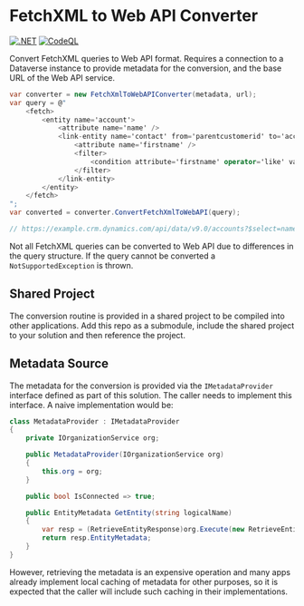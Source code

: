 # FetchXML to Web API Converter

[![.NET](https://github.com/joelvaneenwyk/MarkMpn.FetchXmlToWebAPI/actions/workflows/build.yml/badge.svg)](https://github.com/joelvaneenwyk/MarkMpn.FetchXmlToWebAPI/actions/workflows/build.yml)
[![CodeQL](https://github.com/joelvaneenwyk/MarkMpn.FetchXmlToWebAPI/actions/workflows/codeql.yml/badge.svg)](https://github.com/joelvaneenwyk/MarkMpn.FetchXmlToWebAPI/actions/workflows/codeql.yml)

Convert FetchXML queries to Web API format. Requires a connection to a Dataverse instance to provide metadata for the conversion,
and the base URL of the Web API service.

```csharp
var converter = new FetchXmlToWebAPIConverter(metadata, url);
var query = @"
    <fetch>
        <entity name='account'>
            <attribute name='name' />
            <link-entity name='contact' from='parentcustomerid' to='accountid' link-type='inner'>
                <attribute name='firstname' />
                <filter>
                    <condition attribute='firstname' operator='like' value='FXB%' />
                </filter>
            </link-entity>
        </entity>
    </fetch>
";
var converted = converter.ConvertFetchXmlToWebAPI(query);

// https://example.crm.dynamics.com/api/data/v9.0/accounts?$select=name&$expand=contact_customer_accounts($select=firstname;$filter=(startswith(firstname, 'FXB')))&$filter=(contact_customer_accounts/any(o1:(startswith(o1%2ffirstname, 'FXB'))))
```

Not all FetchXML queries can be converted to Web API due to differences in the query structure. If the query cannot be converted
a `NotSupportedException` is thrown.

## Shared Project

The conversion routine is provided in a shared project to be compiled into other applications. Add this repo as a submodule, include
the shared project to your solution and then reference the project.

## Metadata Source

The metadata for the conversion is provided via the `IMetadataProvider` interface defined as part of this solution. The caller needs
to implement this interface. A naive implementation would be:

```csharp
class MetadataProvider : IMetadataProvider
{
    private IOrganizationService org;

    public MetadataProvider(IOrganizationService org)
    {
        this.org = org;
    }

    public bool IsConnected => true;

    public EntityMetadata GetEntity(string logicalName)
    {
        var resp = (RetrieveEntityResponse)org.Execute(new RetrieveEntityRequest { LogicalName = logicalName, EntityFilters = EntityFilters.Entity | EntityFilters.Attributes | EntityFilters.Relationships });
        return resp.EntityMetadata;
    }
}
```

However, retrieving the metadata is an expensive operation and many apps already implement local caching of metadata for other purposes,
so it is expected that the caller will include such caching in their implementations.
